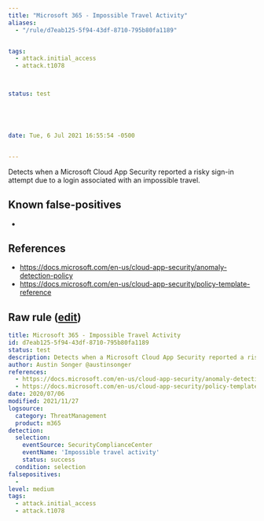 ```yaml
---
title: "Microsoft 365 - Impossible Travel Activity"
aliases:
  - "/rule/d7eab125-5f94-43df-8710-795b80fa1189"


tags:
  - attack.initial_access
  - attack.t1078



status: test





date: Tue, 6 Jul 2021 16:55:54 -0500


---
```


Detects when a Microsoft Cloud App Security reported a risky sign-in attempt due to a login associated with an impossible travel.

<!--more-->


## Known false-positives

* <no value>



## References

* https://docs.microsoft.com/en-us/cloud-app-security/anomaly-detection-policy
* https://docs.microsoft.com/en-us/cloud-app-security/policy-template-reference


## Raw rule ([edit](https://github.com/SigmaHQ/sigma/edit/master/rules/cloud/m365/microsoft365_impossible_travel_activity.yml))
```yaml
title: Microsoft 365 - Impossible Travel Activity
id: d7eab125-5f94-43df-8710-795b80fa1189
status: test
description: Detects when a Microsoft Cloud App Security reported a risky sign-in attempt due to a login associated with an impossible travel.
author: Austin Songer @austinsonger
references:
  - https://docs.microsoft.com/en-us/cloud-app-security/anomaly-detection-policy
  - https://docs.microsoft.com/en-us/cloud-app-security/policy-template-reference
date: 2020/07/06
modified: 2021/11/27
logsource:
  category: ThreatManagement
  product: m365
detection:
  selection:
    eventSource: SecurityComplianceCenter
    eventName: 'Impossible travel activity'
    status: success
  condition: selection
falsepositives:
  -
level: medium
tags:
  - attack.initial_access
  - attack.t1078



```

